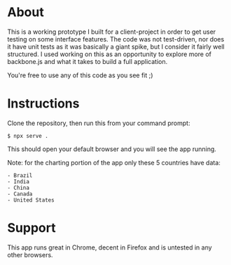 # About

  This is a working prototype I built for a client-project in order to get user testing on some interface features. 
  The code was not test-driven, nor does it have unit tests as it was basically a giant spike, but I consider it fairly well structured.
  I used working on this as an opportunity to explore more of backbone.js and what it takes to build a full application.
  
  You're free to use any of this code as you see fit ;)
  
# Instructions

  Clone the repository, then run this from your command prompt:
  
    $ npx serve . 

  This should open your default browser and you will see the app running.
  
  Note: for the charting portion of the app only these 5 countries have data:
  
    - Brazil
    - India
    - China
    - Canada
    - United States
  
# Support

  This app runs great in Chrome, decent in Firefox and is untested in any other browsers.
